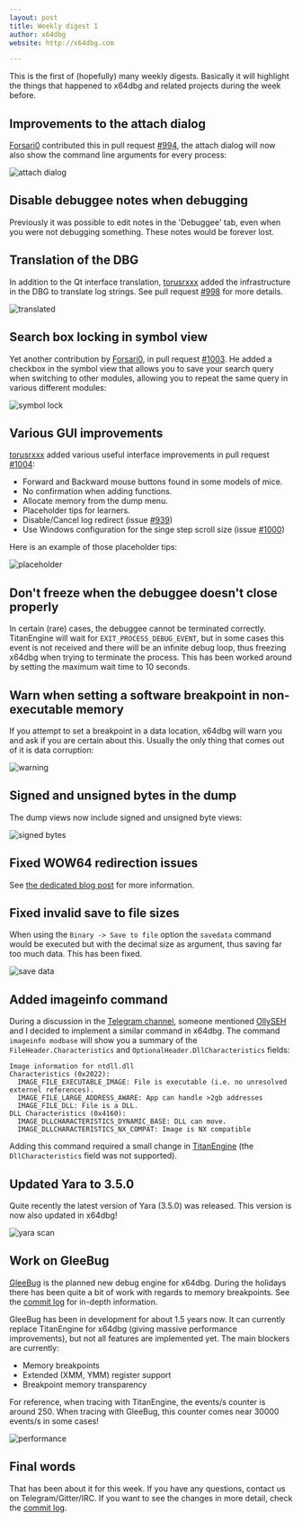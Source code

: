 ```yaml
---
layout: post
title: Weekly digest 1
author: x64dbg
website: http://x64dbg.com

---
```


This is the first of (hopefully) many weekly digests. Basically it will highlight the things that happened to x64dbg and related projects during the week before.

## Improvements to the attach dialog

[Forsari0](https://github.com/Forsari0) contributed this in pull request [#994](https://github.com/x64dbg/x64dbg/pull/994), the attach dialog will now also show the command line arguments for every process:

![attach dialog](https://i.imgur.com/UTo7MUy.png)

## Disable debuggee notes when debugging

Previously it was possible to edit notes in the 'Debuggee' tab, even when you were not debugging something. These notes would be forever lost. 

## Translation of the DBG

In addition to the Qt interface translation, [torusrxxx](https://github.com/torusrxxx) added the infrastructure in the DBG to translate log strings. See pull request [#998](https://github.com/x64dbg/x64dbg/pull/998) for more details.

![translated](http://i.imgur.com/m6pbWzU.png)

## Search box locking in symbol view

Yet another contribution by [Forsari0](https://github.com/Forsari0), in pull request [#1003](https://github.com/x64dbg/x64dbg/pull/1003). He added a checkbox in the symbol view that allows you to save your search query when switching to other modules, allowing you to repeat the same query in various different modules:

![symbol lock](https://i.imgur.com/hCJV7Lv.png)

## Various GUI improvements

[torusrxxx](https://github.com/torusrxxx) added various useful interface improvements in pull request [#1004](https://github.com/x64dbg/x64dbg/pull/1004):

-  Forward and Backward mouse buttons found in some models of mice.
-  No confirmation when adding functions.
-  Allocate memory from the dump menu.
-  Placeholder tips for learners.
-  Disable/Cancel log redirect (issue [#939](https://github.com/x64dbg/x64dbg/issues/939))
-  Use Windows configuration for the singe step scroll size (issue [#1000](https://github.com/x64dbg/x64dbg/issues/1000))

Here is an example of those placeholder tips:

![placeholder](http://i.imgur.com/NixhO4s.png)

## Don't freeze when the debuggee doesn't close properly

In certain (rare) cases, the debuggee cannot be terminated correctly. TitanEngine will wait for `EXIT_PROCESS_DEBUG_EVENT`, but in some cases this event is not received and there will be an infinite debug loop, thus freezing x64dbg when trying to terminate the process. This has been worked around by setting the maximum wait time to 10 seconds. 

## Warn when setting a software breakpoint in non-executable memory

If you attempt to set a breakpoint in a data location, x64dbg will warn you and ask if you are certain about this. Usually the only thing that comes out of it is data corruption:

![warning](https://i.imgur.com/IGV06Ht.png)

## Signed and unsigned bytes in the dump

The dump views now include signed and unsigned byte views:

![signed bytes](https://i.imgur.com/T0as8JI.png)

## Fixed WOW64 redirection issues

See [the dedicated blog post](/blog/2016/08/27/supporting-wow64-debugging.html) for more information.

## Fixed invalid save to file sizes

When using the `Binary -> Save to file` option the `savedata` command would be executed but with the decimal size as argument, thus saving far too much data. This has been fixed.

![save data](https://i.imgur.com/bS6RVC5.png)

## Added imageinfo command

During a discussion in the [Telegram channel](http://telegram.x64dbg.com), someone mentioned [OllySEH](https://tuts4you.com/download.php?view.3390) and I decided to implement a similar command in x64dbg. The command `imageinfo modbase` will show you a summary of the `FileHeader.Characteristics` and `OptionalHeader.DllCharacteristics` fields:

```
Image information for ntdll.dll
Characteristics (0x2022):
  IMAGE_FILE_EXECUTABLE_IMAGE: File is executable (i.e. no unresolved externel references).
  IMAGE_FILE_LARGE_ADDRESS_AWARE: App can handle >2gb addresses
  IMAGE_FILE_DLL: File is a DLL.
DLL Characteristics (0x4160):
  IMAGE_DLLCHARACTERISTICS_DYNAMIC_BASE: DLL can move.
  IMAGE_DLLCHARACTERISTICS_NX_COMPAT: Image is NX compatible
```

Adding this command required a small change in [TitanEngine](bitbucket.org/titanengineupdate/titanengine-update) (the `DllCharacteristics` field was not supported).

## Updated Yara to 3.5.0

Quite recently the latest version of Yara (3.5.0) was released. This version is now also updated in x64dbg!

![yara scan](https://i.imgur.com/V64mRwf.png)

## Work on GleeBug

[GleeBug](https://github.com/x64dbg/GleeBug) is the planned new debug engine for x64dbg. During the holidays there has been quite a bit of work with regards to memory breakpoints. See the [commit log](https://github.com/x64dbg/GleeBug/commits/membp) for in-depth information.

GleeBug has been in development for about 1.5 years now. It can currently replace TitanEngine for x64dbg (giving massive performance improvements), but not all features are implemented yet. The main blockers are currently:

- Memory breakpoints
- Extended (XMM, YMM) register support
- Breakpoint memory transparency

For reference, when tracing with TitanEngine, the events/s counter is around 250. When tracing with GleeBug, this counter comes near 30000 events/s in some cases!

![performance](https://i.imgur.com/TAfH2Qg.png)

## Final words

That has been about it for this week. If you have any questions, contact us on Telegram/Gitter/IRC. If you want to see the changes in more detail, check the [commit log](https://github.com/x64dbg/x64dbg/commits).